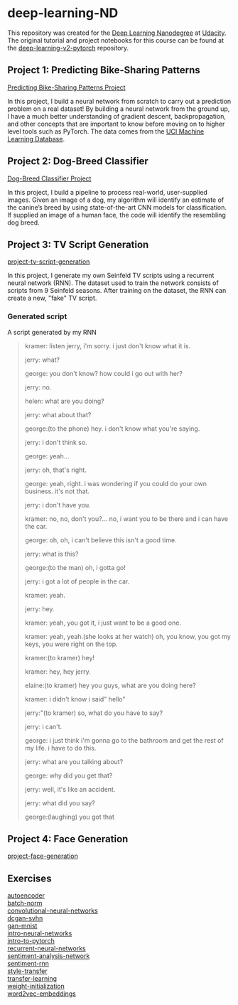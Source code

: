 # deep-learning-ND
This repository was created for the [Deep Learning Nanodegree](https://www.udacity.com/course/deep-learning-nanodegree--nd101) at [Udacity](https://www.udacity.com/). The original tutorial and project notebooks for this course can be found at the [deep-learning-v2-pytorch](https://github.com/udacity/deep-learning-v2-pytorch) repository.

## Project 1: Predicting Bike-Sharing Patterns

[Predicting Bike-Sharing Patterns Project](project-bikesharing)<br/>

In this project, I build a neural network from scratch to carry out a prediction problem on a real dataset! By building a neural network from the ground up, I have a much better understanding of gradient descent, backpropagation, and other concepts that are important to know before moving on to higher level tools such as PyTorch. The data comes from the [UCI Machine Learning Database](https://archive.ics.uci.edu/ml/datasets/Bike+Sharing+Dataset).


## Project 2: Dog-Breed Classifier

[Dog-Breed Classifier Project](project-dog-classification)<br/>

In this project, I build a pipeline to process real-world, user-supplied images. Given an image of a dog, my algorithm will identify an estimate of the canine’s breed by using state-of-the-art CNN models for classification. If supplied an image of a human face, the code will identify the resembling dog breed.

## Project 3: TV Script Generation
[project-tv-script-generation](project-tv-script-generation)<br/>

In this project, I generate my own Seinfeld TV scripts using a recurrent neural network (RNN). The dataset used to train the network consists of scripts from 9 Seinfeld seasons. After training on the dataset, the RNN can create a new, "fake" TV script.

### Generated script

A script generated by my RNN

>kramer: listen jerry, i'm sorry. i just don't know what it is.
>
>jerry: what?
>
>george: you don't know? how could i go out with her?
>
>jerry: no.
>
>helen: what are you doing?
>
>jerry: what about that?
>
>george:(to the phone) hey. i don't know what you're saying.
>
>jerry: i don't think so.
>
>george: yeah...
>
>jerry: oh, that's right.
>
>george: yeah, right. i was wondering if you could do your own business. it's not that.
>
>jerry: i don't have you.
>
>kramer: no, no, don't you?... no, i want you to be there and i can have the car.
>
>george: oh, oh, i can't believe this isn't a good time.
>
>jerry: what is this?
>
>george:(to the man) oh, i gotta go!
>
>jerry: i got a lot of people in the car.
>
>kramer: yeah.
>
>jerry: hey.
>
>kramer: yeah, you got it, i just want to be a good one.
>
>kramer: yeah, yeah.(she looks at her watch) oh, you know, you got my keys, you were right on the top.
>
>kramer:(to kramer) hey!
>
>kramer: hey, hey jerry.
>
>elaine:(to kramer) hey you guys, what are you doing here?
>
>kramer: i didn't know i said" hello"
>
>jerry:"(to kramer) so, what do you have to say?
>
>jerry: i can't.
>
>george: i just think i'm gonna go to the bathroom and get the rest of my life. i have to do this.
>
>jerry: what are you talking about?
>
>george: why did you get that?
>
>jerry: well, it's like an accident.
>
>jerry: what did you say?
>
>george:(laughing) you got that

## Project 4: Face Generation
[project-face-generation](project-face-generation)<br/>

## Exercises
[autoencoder](autoencoder)<br/>
[batch-norm](batch-norm)<br/>
[convolutional-neural-networks](convolutional-neural-networks)<br/>
[dcgan-svhn](dcgan-svhn)<br/>
[gan-mnist](gan-mnist)<br/>
[intro-neural-networks](intro-neural-networks)<br/>
[intro-to-pytorch](intro-to-pytorch)<br/>
[recurrent-neural-networks](recurrent-neural-networks)<br/>
[sentiment-analysis-network](sentiment-analysis-network)<br/>
[sentiment-rnn](sentiment-rnn)<br/>
[style-transfer](style-transfer)<br/>
[transfer-learning](transfer-learning)<br/>
[weight-initialization](weight-initialization)<br/>
[word2vec-embeddings](word2vec-embeddings)
